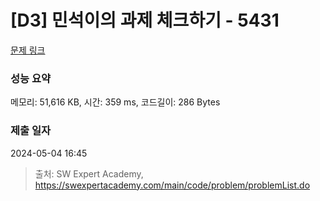 # [D3] 민석이의 과제 체크하기 - 5431 

[문제 링크](https://swexpertacademy.com/main/code/problem/problemDetail.do?contestProbId=AWVl3rWKDBYDFAXm) 

### 성능 요약

메모리: 51,616 KB, 시간: 359 ms, 코드길이: 286 Bytes

### 제출 일자

2024-05-04 16:45



> 출처: SW Expert Academy, https://swexpertacademy.com/main/code/problem/problemList.do